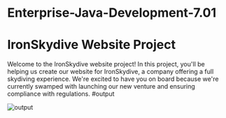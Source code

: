# Enterprise-Java-Development-7.01
# IronSkydive Website Project

Welcome to the IronSkydive website project! In this project, you'll be helping us create our website for IronSkydive, a company offering a full skydiving experience. We're excited to have you on board because we're currently swamped with launching our new venture and ensuring compliance with regulations.
#output

![output](https://github.com/5zam/Enterprise-Java-Development-7.01/assets/146082269/3feb86b0-6f52-4e2e-a3d5-a6480e67aaa4)
